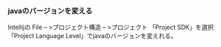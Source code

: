


### javaのバージョンを変える

Intellijの
File – >プロジェクト構造 – >プロジェクト
「Project SDK」を選択
「Project Language Level」でjavaのバージョンを変えれる。

